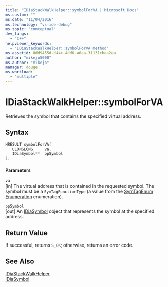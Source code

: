 ```yaml
---
title: "IDiaStackWalkHelper::symbolForVA | Microsoft Docs"
ms.custom: ""
ms.date: "11/04/2016"
ms.technology: "vs-ide-debug"
ms.topic: "conceptual"
dev_langs: 
  - "C++"
helpviewer_keywords: 
  - "IDiaStackWalkHelper::symbolForVA method"
ms.assetid: 8dd9455d-d44c-4dd6-a0aa-31131cbea2aa
author: "mikejo5000"
ms.author: "mikejo"
manager: douge
ms.workload: 
  - "multiple"
---
```

# IDiaStackWalkHelper::symbolForVA
Retrieves the symbol that contains the specified virtual address.  
  
## Syntax  
  
```C++  
HRESULT symbolForVA(   
   ULONGLONG     va,  
   IDiaSymbol**  ppSymbol  
);  
```  
  
#### Parameters  
 `va`  
 [in] The virtual address that is contained in the requested symbol. The symbol must be a `SymTagFunctionType` (a value from the [SymTagEnum Enumeration](../../debugger/debug-interface-access/symtagenum.md) enumeration).  
  
 `ppSymbol`  
 [out] An [IDiaSymbol](../../debugger/debug-interface-access/idiasymbol.md) object that represents the symbol at the specified address.  
  
## Return Value  
 If successful, returns `S_OK`; otherwise, returns an error code.  
  
## See Also  
 [IDiaStackWalkHelper](../../debugger/debug-interface-access/idiastackwalkhelper.md)   
 [IDiaSymbol](../../debugger/debug-interface-access/idiasymbol.md)
